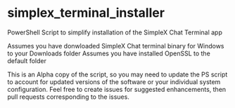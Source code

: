 # simplex_terminal_installer
PowerShell Script to simplify installation of the SimpleX Chat Terminal app

Assumes you have donwloaded SimpleX Chat terminal binary for Windows to your Downloads folder
Assumes you have installed OpenSSL to the default folder

This is an Alpha copy of the script, so you may need to update the PS script to account for updated versions of the software or your individual system configuration.  Feel free to create issues for suggested enhancements, then pull requests corresponding to the issues.
